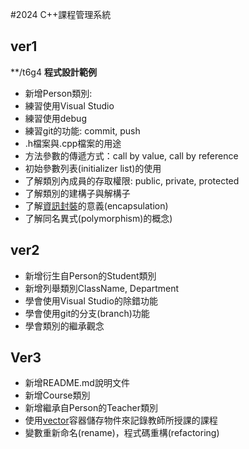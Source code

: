 #2024 C++課程管理系統
## ver1
**/t6g4
**程式設計範例**
- 新增Person類別:
- 練習使用Visual Studio
- 練習使用debug
- 練習git的功能: commit, push
- .h檔案與.cpp檔案的用途
- 方法參數的傳遞方式：call by value, call by reference
- 初始參數列表(initializer list)的使用
- 了解類別內成員的存取權限: public, private, protected
- 了解類別的建構子與解構子
- 了解[資訊封裝](https://www.w3schools.com/cpp/cpp_encapsulation.asp)的意義(encapsulation)
- 了解同名異式(polymorphism)的概念)

## ver2
  - 新增衍生自Person的Student類別
  - 新增列舉類別ClassName, Department
  - 學會使用Visual Studio的除錯功能
  - 學會使用git的分支(branch)功能
  - 學會類別的繼承觀念
 
## Ver3
  - 新增README.md說明文件
  - 新增Course類別
  - 新增繼承自Person的Teacher類別
  - 使用[vector](https://www.w3schools.com/cpp/cpp_vectors.asp)容器儲存物件來記錄教師所授課的課程
  - 變數重新命名(rename)，程式碼重構(refactoring)
